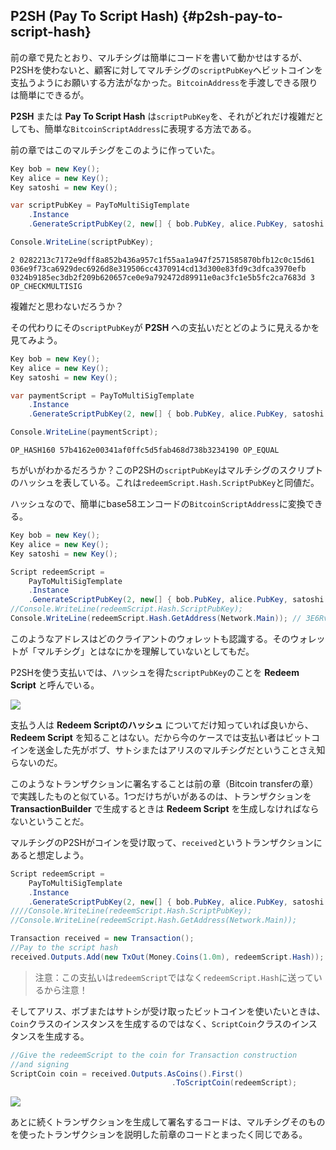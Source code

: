 ## P2SH \(Pay To Script Hash\) {#p2sh-pay-to-script-hash}

前の章で見たとおり、マルチシグは簡単にコードを書いて動かせはするが、P2SHを使わないと、顧客に対してマルチシグの`scriptPubKey`へビットコインを支払うようにお願いする方法がなかった。`BitcoinAddress`を手渡しできる限りは簡単にできるが。

**P2SH** または **Pay To Script Hash** は`scriptPubKey`を、それがどれだけ複雑だとしても、簡単な`BitcoinScriptAddress`に表現する方法である。

前の章ではこのマルチシグをこのように作っていた。

```cs
Key bob = new Key();
Key alice = new Key();
Key satoshi = new Key();

var scriptPubKey = PayToMultiSigTemplate
    .Instance
    .GenerateScriptPubKey(2, new[] { bob.PubKey, alice.PubKey, satoshi.PubKey });

Console.WriteLine(scriptPubKey);
```

```
2 0282213c7172e9dff8a852b436a957c1f55aa1a947f2571585870bfb12c0c15d61 036e9f73ca6929dec6926d8e319506cc4370914cd13d300e83fd9c3dfca3970efb 0324b9185ec3db2f209b620657ce0e9a792472d89911e0ac3fc1e5b5fc2ca7683d 3 OP_CHECKMULTISIG
```

複雑だと思わないだろうか？

その代わりにその`scriptPubKey`が **P2SH** への支払いだとどのように見えるかを見てみよう。

```cs
Key bob = new Key();
Key alice = new Key();
Key satoshi = new Key();

var paymentScript = PayToMultiSigTemplate
    .Instance
    .GenerateScriptPubKey(2, new[] { bob.PubKey, alice.PubKey, satoshi.PubKey }).PaymentScript;

Console.WriteLine(paymentScript);
```

```
OP_HASH160 57b4162e00341af0ffc5d5fab468d738b3234190 OP_EQUAL
```

ちがいがわかるだろうか？このP2SHの`scriptPubKey`はマルチシグのスクリプトのハッシュを表している。これは`redeemScript.Hash.ScriptPubKey`と同値だ。

ハッシュなので、簡単にbase58エンコードの`BitcoinScriptAddress`に変換できる。

```cs
Key bob = new Key();
Key alice = new Key();
Key satoshi = new Key();

Script redeemScript =
    PayToMultiSigTemplate
    .Instance
    .GenerateScriptPubKey(2, new[] { bob.PubKey, alice.PubKey, satoshi.PubKey });
//Console.WriteLine(redeemScript.Hash.ScriptPubKey);
Console.WriteLine(redeemScript.Hash.GetAddress(Network.Main)); // 3E6RvwLNfkH6PyX3bqoVGKzrx2AqSJFhjo
```

このようなアドレスはどのクライアントのウォレットも認識する。そのウォレットが「マルチシグ」とはなにかを理解していないとしてもだ。

P2SHを使う支払いでは、ハッシュを得た`scriptPubKey`のことを **Redeem Script** と呼んでいる。

![](../assets/RedeemScript.png)

支払う人は **Redeem Scriptのハッシュ** についてだけ知っていれば良いから、**Redeem Script** を知ることはない。だから今のケースでは支払い者はビットコインを送金した先がボブ、サトシまたはアリスのマルチシグだということさえ知らないのだ。

このようなトランザクションに署名することは前の章（Bitcoin transferの章）で実践したものと似ている。1つだけちがいがあるのは、トランザクションを **TransactionBuilder** で生成するときは **Redeem Script** を生成しなければならないということだ。

マルチシグのP2SHがコインを受け取って、`received`というトランザクションにあると想定しよう。

```cs
Script redeemScript =
    PayToMultiSigTemplate
    .Instance
    .GenerateScriptPubKey(2, new[] { bob.PubKey, alice.PubKey, satoshi.PubKey });
////Console.WriteLine(redeemScript.Hash.ScriptPubKey);
//Console.WriteLine(redeemScript.Hash.GetAddress(Network.Main));

Transaction received = new Transaction();
//Pay to the script hash
received.Outputs.Add(new TxOut(Money.Coins(1.0m), redeemScript.Hash));
```

> 注意：この支払いは`redeemScript`ではなく`redeemScript.Hash`に送っているから注意！

そしてアリス、ボブまたはサトシが受け取ったビットコインを使いたいときは、`Coin`クラスのインスタンスを生成するのではなく、`ScriptCoin`クラスのインスタンスを生成する。

```cs
//Give the redeemScript to the coin for Transaction construction
//and signing
ScriptCoin coin = received.Outputs.AsCoins().First()
                                    .ToScriptCoin(redeemScript);
```

![](../assets/ScriptCoin.png)

あとに続くトランザクションを生成して署名するコードは、マルチシグそのものを使ったトランザクションを説明した前章のコードとまったく同じである。
